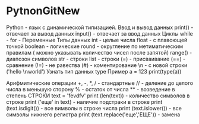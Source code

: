 # PytnonGitNew
Python - язык с динамической типизацией.
Ввод и вывод данных 
print() - отвечает за вывод данных 
input() - отвечает за ввод данных
Циклы 
while - 
for - 
Переменные
Типы данных 
int - целые числа
float - с плавоющей точкой
boolean - логические
round - округление по метиматическим правилам ( можно указывать количество чисел после запятой)
range() - диапозон символов 
str - строки
list - строки
 (=) - присваивание 
 (==) - сравнение 
 (!=) - не равества
 (#) - коментирование 
 \n - с новой строки ('hello \nworld')
Узнать тип данных type
Пример 
a = 123 
print(type(a))

Арифмитические операции
+, -, *, / - стандартные
// - деление до целого числа в меньшую сторону
% - остаток от числа
** -  возведение в степень 
СТРОКИ 
text = 'fevdfv'
print (len(text)) - количество символов в строке
print ('еще' in text) - наличие подстраки в строке
print (text.isdigit()) - все вимволы в строке числа 
print (text.islower()) - все символы нижнего регистра
print (text.replace('еще','ЕЩЕ')) - замена 



